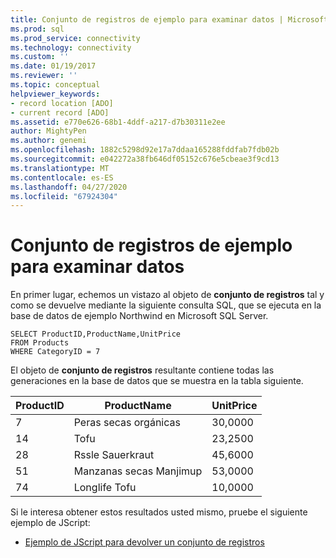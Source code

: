 ```yaml
---
title: Conjunto de registros de ejemplo para examinar datos | Microsoft Docs
ms.prod: sql
ms.prod_service: connectivity
ms.technology: connectivity
ms.custom: ''
ms.date: 01/19/2017
ms.reviewer: ''
ms.topic: conceptual
helpviewer_keywords:
- record location [ADO]
- current record [ADO]
ms.assetid: e770e626-68b1-4ddf-a217-d7b30311e2ee
author: MightyPen
ms.author: genemi
ms.openlocfilehash: 1882c5298d92e17a7ddaa165288fddfab7fdb02b
ms.sourcegitcommit: e042272a38fb646df05152c676e5cbeae3f9cd13
ms.translationtype: MT
ms.contentlocale: es-ES
ms.lasthandoff: 04/27/2020
ms.locfileid: "67924304"
---
```

# <a name="sample-recordset-for-examining-data"></a>Conjunto de registros de ejemplo para examinar datos
En primer lugar, echemos un vistazo al objeto de **conjunto de registros** tal y como se devuelve mediante la siguiente consulta SQL, que se ejecuta en la base de datos de ejemplo Northwind en Microsoft SQL Server.  
  
```  
SELECT ProductID,ProductName,UnitPrice   
FROM Products   
WHERE CategoryID = 7    
```  
  
 El objeto de **conjunto de registros** resultante contiene todas las generaciones en la base de datos que se muestra en la tabla siguiente.  
  
|ProductID|ProductName|UnitPrice|  
|---------------|-----------------|---------------|  
|7|Peras secas orgánicas|30,0000|  
|14|Tofu|23,2500|  
|28|Rssle Sauerkraut|45,6000|  
|51|Manzanas secas Manjimup|53,0000|  
|74|Longlife Tofu|10,0000|  
  
 Si le interesa obtener estos resultados usted mismo, pruebe el siguiente ejemplo de JScript:  
  
-   [Ejemplo de JScript para devolver un conjunto de registros](../../../ado/guide/data/jscript-code-example-to-return-a-recordset.md)
